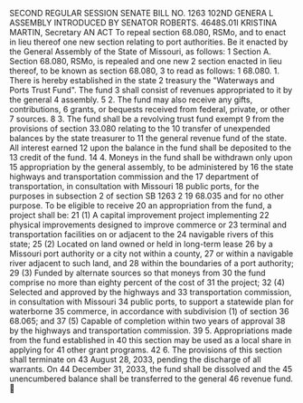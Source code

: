SECOND REGULAR SESSION
SENATE BILL NO. 1263
102ND GENERA L ASSEMBLY
INTRODUCED BY SENATOR ROBERTS.
4648S.01I KRISTINA MARTIN, Secretary
AN ACT
To repeal section 68.080, RSMo, and to enact in lieu thereof one new section relating to port
authorities.
Be it enacted by the General Assembly of the State of Missouri, as follows:
1 Section A. Section 68.080, RSMo, is repealed and one new
2 section enacted in lieu thereof, to be known as section 68.080,
3 to read as follows:
1 68.080. 1. There is hereby established in the state
2 treasury the "Waterways and Ports Trust Fund". The fund
3 shall consist of revenues appropriated to it by the general
4 assembly.
5 2. The fund may also receive any gifts, contributions,
6 grants, or bequests received from federal, private, or other
7 sources.
8 3. The fund shall be a revolving trust fund exempt
9 from the provisions of section 33.080 relating to the
10 transfer of unexpended balances by the state treasurer to
11 the general revenue fund of the state. All interest earned
12 upon the balance in the fund shall be deposited to the
13 credit of the fund.
14 4. Moneys in the fund shall be withdrawn only upon
15 appropriation by the general assembly, to be administered by
16 the state highways and transportation commission and the
17 department of transportation, in consultation with Missouri
18 public ports, for the purposes in subsection 2 of section
SB 1263 2
19 68.035 and for no other purpose. To be eligible to receive
20 an appropriation from the fund, a project shall be:
21 (1) A capital improvement project implementing
22 physical improvements designed to improve commerce or
23 terminal and transportation facilities on or adjacent to the
24 navigable rivers of this state;
25 (2) Located on land owned or held in long-term lease
26 by a Missouri port authority or a city not within a county,
27 or within a navigable river adjacent to such land, and
28 within the boundaries of a port authority;
29 (3) Funded by alternate sources so that moneys from
30 the fund comprise no more than eighty percent of the cost of
31 the project;
32 (4) Selected and approved by the highways and
33 transportation commission, in consultation with Missouri
34 public ports, to support a statewide plan for waterborne
35 commerce, in accordance with subdivision (1) of section
36 68.065; and
37 (5) Capable of completion within two years of approval
38 by the highways and transportation commission.
39 5. Appropriations made from the fund established in
40 this section may be used as a local share in applying for
41 other grant programs.
42 6. The provisions of this section shall terminate on
43 August 28, 2033, pending the discharge of all warrants. On
44 December 31, 2033, the fund shall be dissolved and the
45 unencumbered balance shall be transferred to the general
46 revenue fund.
